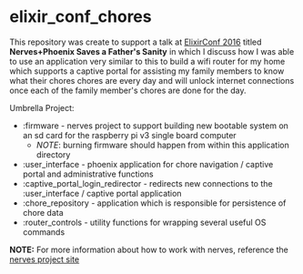 # elixir_conf_chores

This repository was create to support a talk at [ElixirConf 2016](http://www.elixirconf.com/) titled __Nerves+Phoenix Saves a Father's Sanity__ in which I discuss how I was able to use an application very similar to this to build a wifi router for my home which supports a captive portal for assisting my family members to know what their chores chores are every day and will unlock internet connections once each of the family member's chores are done for the day.

Umbrella Project:
- :firmware - nerves project to support building new bootable system on an sd card for the raspberry pi v3 single board computer
  - _NOTE_: burning firmware should happen from within this application directory
- :user_interface - phoenix application for chore navigation / captive portal and administrative functions
- :captive_portal_login_redirector - redirects new connections to the :user_interface / captive portal application
- :chore_repository - application which is responsible for persistence of chore data
- :router_controls - utility functions for wrapping several useful OS commands

**NOTE:** For more information about how to work with nerves, reference the [nerves project site](http://nerves-project.org/)
